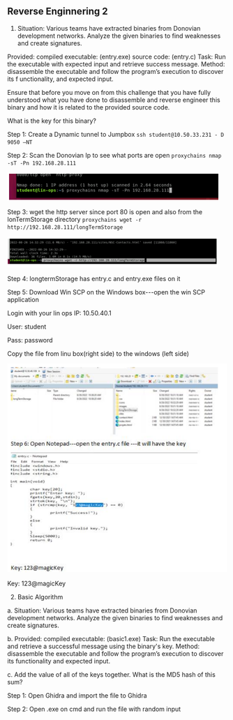 ## Reverse Enginnering 2 ##

1. Situation: Various teams have extracted binaries from Donovian development networks. Analyze the given binaries to find weaknesses and create signatures.

Provided: compiled executable: (entry.exe) source code: (entry.c) Task: Run the executable with expected input and retrieve success message. Method: disassemble the executable and follow the program’s execution to discover its f unctionality, and expected input.

Ensure that before you move on from this challenge that you have fully understood what you have done to disassemble and reverse engineer this binary and how it is related to the provided source code.

What is the key for this binary?

Step 1: Create a Dynamic tunnel to Jumpbox `ssh student@10.50.33.231 - D 9050 –NT`

Step 2: Scan the Donovian Ip to see what ports are open `proxychains nmap -sT -Pn 192.168.28.111`

![Alt Text](reverse_engineering_2_01.png)

Step 3: wget the http server since port 80 is open and also from the lonTermStorage directory `proxychains wget -r http://192.168.28.111/longTermStorage`

![Alt Text](reverse_engineering_2_02.png)

Step 4: longtermStorage has entry.c and entry.exe files on it

Step 5: Download Win SCP on the Windows box---open the win SCP application

Login with your lin ops IP: 10.50.40.1

User: student

Pass: password

Copy the file from linu box(right side) to the windows (left side)

![Alt Text](reverse_engineering_2_03.png)

Key: 123@magicKey

2. Basic Algorithm

a. Situation: Various teams have extracted binaries from Donovian development networks. Analyze the given binaries to find weaknesses and create signatures.

b. Provided: compiled executable: (basic1.exe) Task: Run the executable and retrieve a successful message using the binary's key. Method: disassemble the executable and follow the program’s execution to discover its functionality and expected input.

c. Add the value of all of the keys together. What is the MD5 hash of this sum?

Step 1: Open Ghidra and import the file to Ghidra

Step 2: Open .exe on cmd and run the file with random input